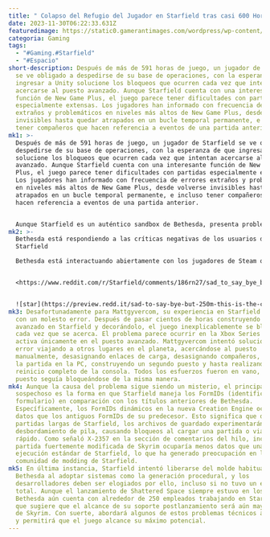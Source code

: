 ```yaml
---
title: " Colapso del Refugio del Jugador en Starfield tras casi 600 Horas de Juego"
date: 2023-11-30T06:22:33.631Z
featuredimage: https://static0.gamerantimages.com/wordpress/wp-content/uploads/2023/11/starfield-24.jpg?q=50&fit=contain&w=1140&h=&dpr=1.5
categoria: Gaming
tags:
  - "#Gaming.#Starfield"
  - "#Espacio"
short-description: Después de más de 591 horas de juego, un jugador de Starfield
  se ve obligado a despedirse de su base de operaciones, con la esperanza de que
  ingresar a Unity solucione los bloqueos que ocurren cada vez que intentan
  acercarse al puesto avanzado. Aunque Starfield cuenta con una interesante
  función de New Game Plus, el juego parece tener dificultades con partidas
  especialmente extensas. Los jugadores han informado con frecuencia de errores
  extraños y problemáticos en niveles más altos de New Game Plus, desde volverse
  invisibles hasta quedar atrapados en un bucle temporal permanente, e incluso
  tener compañeros que hacen referencia a eventos de una partida anterior.
mk1: >-
  Después de más de 591 horas de juego, un jugador de Starfield se ve obligado a
  despedirse de su base de operaciones, con la esperanza de que ingresar a Unity
  solucione los bloqueos que ocurren cada vez que intentan acercarse al puesto
  avanzado. Aunque Starfield cuenta con una interesante función de New Game
  Plus, el juego parece tener dificultades con partidas especialmente extensas.
  Los jugadores han informado con frecuencia de errores extraños y problemáticos
  en niveles más altos de New Game Plus, desde volverse invisibles hasta quedar
  atrapados en un bucle temporal permanente, e incluso tener compañeros que
  hacen referencia a eventos de una partida anterior.


  Aunque Starfield es un auténtico sandbox de Bethesda, presenta problemas que le impiden alcanzar el reconocimiento universal de títulos como The Elder Scrolls y Fallout. Actualmente, Starfield tiene menos jugadores que Skyrim y es el único título importante de Bethesda en Steam con una calificación Mixta. A pesar de su retraso de un año, muchos fanáticos de Bethesda sienten que Starfield podría haberse beneficiado de más tiempo de desarrollo, ya que algunas de sus características carecen de profundidad. A pesar de estas deficiencias, Starfield aún tiene méritos que han llevado a los jugadores a invertir innumerables horas en el juego.
mk2: >-
  Bethesda está respondiendo a las críticas negativas de los usuarios de
  Starfield

  Bethesda está interactuando abiertamente con los jugadores de Steam que dejaron una reseña negativa del juego, ya que la calificación general de Starfield sigue siendo Mixta.


  <https://www.reddit.com/r/Starfield/comments/186rn27/sad_to_say_bye_but_250m_this_is_the_closest_i_can/?embed_host_url=https://gamerant.com/starfield-player-outpost-breaks-600-hours/>


  ![star](https://preview.redd.it/sad-to-say-bye-but-250m-this-is-the-closest-i-can-ever-get-v0-rdhcladmya3c1.png?width=1080&crop=smart&auto=webp&s=bf70e940b3dcda2eaf0f02a8d513a1a39d299154 "star")
mk3: Desafortunadamente para Mattgyvercom, su experiencia en Starfield se topó
  con un molesto error. Después de pasar cientos de horas construyendo un puesto
  avanzado en Starfield y decorándolo, el juego inexplicablemente se bloquea
  cada vez que se acerca. El problema parece ocurrir en la Xbox Series X y se
  activa únicamente en el puesto avanzado. Mattgyvercom intentó solucionar el
  error viajando a otros lugares en el planeta, acercándose al puesto
  manualmente, desasignando enlaces de carga, desasignando compañeros, cargando
  la partida en la PC, construyendo un segundo puesto y hasta realizando un
  reinicio completo de la consola. Todos los esfuerzos fueron en vano, ya que el
  puesto seguía bloqueándose de la misma manera.
mk4: Aunque la causa del problema sigue siendo un misterio, el principal
  sospechoso es la forma en que Starfield maneja los FormIDs (identificadores de
  formulario) en comparación con los títulos anteriores de Bethesda.
  Específicamente, los FormIDs dinámicos en la nueva Creation Engine ocupan más
  datos que los antiguos FormIDs de su predecesor. Esto significa que durante
  partidas largas de Starfield, los archivos de guardado experimentarán un
  desbordamiento de pila, causando bloqueos al cargar una partida o viajar
  rápido. Como señaló X-2357 en la sección de comentarios del hilo, incluso una
  partida fuertemente modificada de Skyrim ocuparía menos datos que una
  ejecución estándar de Starfield, lo que ha generado preocupación en la
  comunidad de modding de Starfield.
mk5: En última instancia, Starfield intentó liberarse del molde habitual de
  Bethesda al adoptar sistemas como la generación procedural, y los
  desarrolladores deben ser elogiados por ello, incluso si no tuvo un éxito
  total. Aunque el lanzamiento de Shattered Space siempre estuvo en los planes,
  Bethesda aún cuenta con alrededor de 250 empleados trabajando en Starfield, lo
  que sugiere que el alcance de su soporte postlanzamiento será aún mayor que el
  de Skyrim. Con suerte, abordará algunos de estos problemas técnicos arraigados
  y permitirá que el juego alcance su máximo potencial.
---
```

